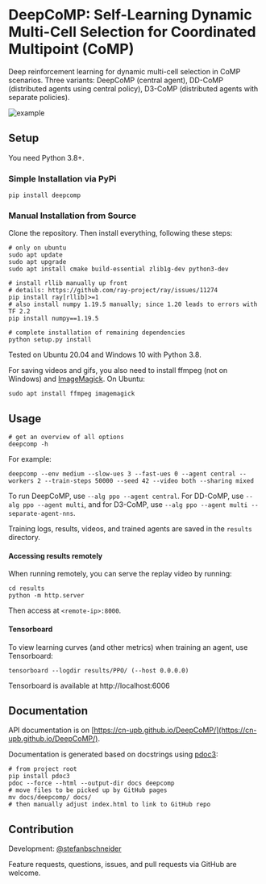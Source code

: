 # DeepCoMP: Self-Learning Dynamic Multi-Cell Selection for Coordinated Multipoint (CoMP)

Deep reinforcement learning for dynamic multi-cell selection in CoMP scenarios.
Three variants: DeepCoMP (central agent), DD-CoMP (distributed agents using central policy), D3-CoMP (distributed agents with separate policies).

![example](https://github.com/CN-UPB/DeepCoMP/raw/master/docs/gifs/v10.gif)


## Setup

You need Python 3.8+.

### Simple Installation via PyPi

```
pip install deepcomp
```

### Manual Installation from Source

Clone the repository. Then install everything, following these steps:

```
# only on ubuntu
sudo apt update
sudo apt upgrade
sudo apt install cmake build-essential zlib1g-dev python3-dev

# install rllib manually up front
# details: https://github.com/ray-project/ray/issues/11274
pip install ray[rllib]>=1
# also install numpy 1.19.5 manually; since 1.20 leads to errors with TF 2.2
pip install numpy==1.19.5

# complete installation of remaining dependencies
python setup.py install
```

Tested on Ubuntu 20.04 and Windows 10 with Python 3.8.

For saving videos and gifs, you also need to install ffmpeg (not on Windows) and [ImageMagick](https://imagemagick.org/index.php). 
On Ubuntu:

```
sudo apt install ffmpeg imagemagick
```


## Usage

```
# get an overview of all options
deepcomp -h
```

For example: 

```
deepcomp --env medium --slow-ues 3 --fast-ues 0 --agent central --workers 2 --train-steps 50000 --seed 42 --video both --sharing mixed
```

To run DeepCoMP, use `--alg ppo --agent central`.
For DD-CoMP, use `--alg ppo --agent multi`, and for D3-CoMP, use `--alg ppo --agent multi --separate-agent-nns`.

Training logs, results, videos, and trained agents are saved in the `results` directory.

#### Accessing results remotely

When running remotely, you can serve the replay video by running:

```
cd results
python -m http.server
```

Then access at `<remote-ip>:8000`.

#### Tensorboard

To view learning curves (and other metrics) when training an agent, use Tensorboard:

```
tensorboard --logdir results/PPO/ (--host 0.0.0.0)
```

Tensorboard is available at http://localhost:6006


## Documentation

API documentation is on [https://cn-upb.github.io/DeepCoMP/](https://cn-upb.github.io/DeepCoMP/).

Documentation is generated based on docstrings using [pdoc3](https://pdoc3.github.io/pdoc/):

```
# from project root
pip install pdoc3
pdoc --force --html --output-dir docs deepcomp
# move files to be picked up by GitHub pages
mv docs/deepcomp/ docs/
# then manually adjust index.html to link to GitHub repo
```

## Contribution

Development: [@stefanbschneider](https://github.com/stefanbschneider/)

Feature requests, questions, issues, and pull requests via GitHub are welcome.
